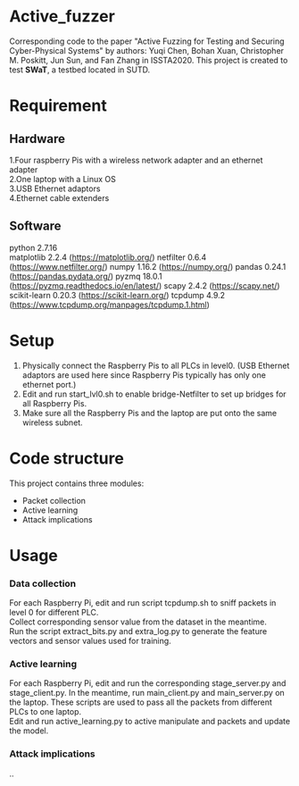 # Active_fuzzer
Corresponding code to the paper "Active Fuzzing for Testing and Securing Cyber-Physical Systems" by authors: Yuqi Chen, Bohan Xuan, Christopher M. Poskitt, Jun Sun, and Fan Zhang in ISSTA2020. This project is created to test **SWaT**, a testbed located in SUTD.


# Requirement
## Hardware
1.Four raspberry Pis with a wireless network adapter and an ethernet adapter  
2.One laptop with a Linux OS  
3.USB Ethernet adaptors  
4.Ethernet cable extenders  

## Software
python 2.7.16  
matplotlib 2.2.4 (https://matplotlib.org/) 
netfilter 0.6.4 (https://www.netfilter.org/)
numpy 1.16.2  (https://numpy.org/)
pandas 0.24.1 (https://pandas.pydata.org/)
pyzmq 18.0.1  (https://pyzmq.readthedocs.io/en/latest/)
scapy 2.4.2 (https://scapy.net/)  
scikit-learn 0.20.3 (https://scikit-learn.org/)
tcpdump 4.9.2  (https://www.tcpdump.org/manpages/tcpdump.1.html)
# Setup

1. Physically connect the Raspberry Pis to all PLCs in level0. (USB Ethernet adaptors are used here since Raspberry Pis typically has only one ethernet port.) 
2. Edit and run start_lvl0.sh to enable bridge-Netfilter to set up bridges for all Raspberry Pis.
3. Make sure all the Raspberry Pis and the laptop are put onto the same wireless subnet.     


# Code structure
This project contains three modules:
* Packet collection
* Active learning
* Attack implications


# Usage
### Data collection
For each Raspberry Pi, edit and run script tcpdump.sh to sniff packets in level 0 for different PLC.  
Collect corresponding sensor value from the dataset in the meantime.  
Run the script extract_bits.py and extra_log.py to generate the feature vectors and sensor values used for training.  
### Active learning
For each Raspberry Pi, edit and run the corresponding stage_server.py and stage_client.py. In the meantime, run main_client.py and main_server.py on the laptop. These scripts are used to pass all the packets from different PLCs to one laptop.   
Edit and run active_learning.py to active manipulate and packets and update the model. 
### Attack implications
..
